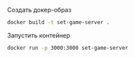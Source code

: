 Создать докер-образ 
```bash
docker build -t set-game-server .
```

Запустить контейнер
```bash
docker run -p 3000:3000 set-game-server
```